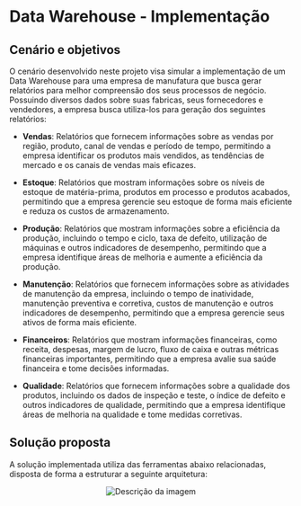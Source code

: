 # Data Warehouse - Implementação

## Cenário e objetivos

O cenário desenvolvido neste projeto visa simular a implementação de um Data Warehouse para uma empresa de manufatura que busca gerar relatórios para melhor compreensão dos seus processos de negócio.
	Possuindo diversos dados sobre suas fabricas, seus fornecedores e vendedores, a empresa busca utiliza-los para geração dos seguintes relatórios:
 
- **Vendas**: Relatórios que fornecem informações sobre as vendas por região, produto, canal de vendas e período de tempo, permitindo a empresa identificar os produtos mais vendidos, as tendências de mercado e os canais de vendas mais eficazes.
  
- **Estoque**:  Relatórios que mostram informações sobre os níveis de estoque de matéria-prima, produtos em processo e produtos acabados, permitindo que a empresa gerencie seu estoque de forma mais eficiente e reduza os custos de armazenamento.
  
- **Produção**: Relatórios que mostram informações sobre a eficiência da produção, incluindo o tempo e ciclo, taxa de defeito, utilização de máquinas e outros indicadores de desempenho, permitindo que a empresa identifique áreas de melhoria e aumente a eficiência da produção.
  
- **Manutenção**: Relatórios que fornecem informações sobre as atividades de manutenção da empresa, incluindo o tempo de inatividade, manutenção preventiva e corretiva, custos de manutenção e outros indicadores de desempenho, permitindo que a empresa gerencie seus ativos de forma mais eficiente.
  
- **Financeiros**: Relatórios que mostram informações financeiras, como receita, despesas, margem de lucro, fluxo de caixa e outras métricas financeiras importantes, permitindo que a empresa avalie sua saúde financeira e tome decisões informadas.
  
- **Qualidade**: Relatórios que fornecem informações sobre a qualidade dos produtos, incluindo os dados de inspeção e teste, o índice de defeito e outros indicadores de qualidade, permitindo que a empresa identifique áreas de melhoria na qualidade e tome medidas corretivas.

## Solução proposta

A solução implementada utiliza das ferramentas abaixo relacionadas, disposta de forma a estruturar a seguinte arquitetura: 

<p align="center">
  <img src="https://github.com/JvQueiros/Implementacao_DW/issues/1#issue-2034571899" alt="Descrição da imagem">
</p>
